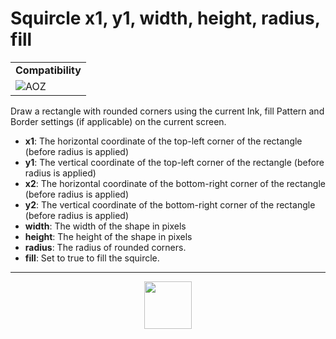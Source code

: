 # Squircle x1, y1, width, height, radius, fill
<table><tr><td colspan="2"><b>Compatibility</b></td></tr><tr><td><img src="https://drive.google.com/uc?export=view&id=1NbXQFq8_hw18wZSmQiAaH8PEkx0iN0ue" valign="center" all="AOZ" title="AOZ" /></td></tr></table>

Draw a rectangle with rounded corners using the current Ink, fill Pattern and Border settings (if applicable) on the current screen.
- **x1**: The horizontal coordinate of the top-left corner of the rectangle (before radius is applied)
- **y1**: The vertical coordinate of the top-left corner of the rectangle (before radius is applied)
- **x2**: The horizontal coordinate of the bottom-right corner of the rectangle (before radius is applied)
- **y2**: The vertical coordinate of the bottom-right corner of the rectangle (before radius is applied)
- **width**: The width of the shape in pixels
- **height**: The height of the shape in pixels
- **radius**: The radius of rounded corners.
- **fill**: Set to true to fill the squircle.
---
<p align="center"><img valign="middle" width="76px" src="https://drive.google.com/uc?export=view&id=1c2KO0LJpvMS9X9CAGV6dOfciR7OWhdKA" /></p>